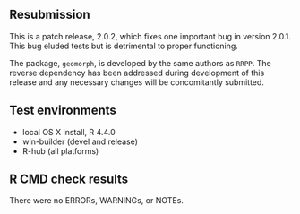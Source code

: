 ## Resubmission
This is a patch release, 2.0.2, which fixes one important bug in version 2.0.1.  This bug eluded tests but is detrimental to proper functioning.

The package, `geomorph`, is developed by the same authors as `RRPP`.  The reverse dependency has been addressed during development of this release and any necessary changes will be concomitantly submitted. 

## Test environments
* local OS X install, R 4.4.0
* win-builder (devel and release)
* R-hub (all platforms)

## R CMD check results
There were no ERRORs, WARNINGs, or NOTEs.